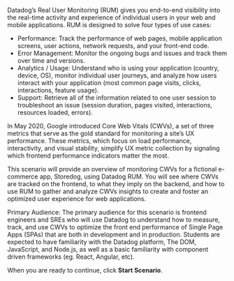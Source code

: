 Datadog’s Real User Monitoring (RUM) gives you end-to-end visibility into the real-time activity and experience of individual users in your web and mobile applications. RUM is designed to solve four types of use cases:

<ul style="max-width: 75vw;  margin: auto;">
<li>Performance: Track the performance of web pages, mobile application screens, user actions, network requests, and your front-end code.</li>
<li>Error Management: Monitor the ongoing bugs and issues and track them over time and versions.</li>
<li>Analytics / Usage: Understand who is using your application (country, device, OS), monitor individual user journeys, and analyze how users interact with your application (most common page visits, clicks, interactions, feature usage).</li>
<li>Support: Retrieve all of the information related to one user session to troubleshoot an issue (session duration, pages visited, interactions, resources loaded, errors).</li>
</ul>


In May 2020, Google introduced Core Web Vitals (CWVs), a set of three metrics that serve as the gold standard for monitoring a site’s UX performance. These metrics, which focus on load performance, interactivity, and visual stability, simplify UX metric collection by signaling which frontend performance indicators matter the most.

This scenario will provide an overview of monitoring CWVs for a fictional e-commerce app, Storedog, using Datadog RUM. You will see where CWVs are tracked on the frontend, to what they imply on the backend, and how to use RUM to gather and analyze CWVs insights to create and foster an optimized user experience for web applications. 

Primary Audience: The primary audience for this scenario is frontend engineers and SREs who will use Datadog to understand how to measure, track, and use CWVs to optimize the front end performance of Single Page Apps (SPAs) that are both in development and in production. Students are expected to have familiarity with the Datadog platform, The DOM, JavaScript, and Node.js, as well as a basic familiarity with component driven frameworks (eg. React, Angular, etc).

When you are ready to continue, click **Start Scenario**.